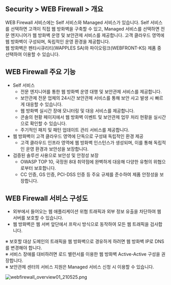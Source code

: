 ## Security > WEB Firewall > 개요

WEB Firewall 서비스에는 Self 서비스와 Managed 서비스가 있습니다. 
Self 서비스를 선택하면 고객이 직접 웹 방화벽을 구축할 수 있고, Managed 서비스를 선택하면 전문 엔지니어가 웹 방화벽 운영 및 보안관제 서비스를 제공합니다. 
고객 클라우드 영역에 웹 방화벽이 구성되며, 독립적인 운영 환경을 제공합니다.
<BR>
웹 방화벽은 펜타시큐리티(WAPPLES SA)와 파이오링크(WEBFRONT-KS) 제품 중 선택하여 이용할 수 있습니다.

## WEB Firewall 주요 기능

* Self 서비스
    * 전문 엔지니어를 통한 웹 방화벽 운영 대행 및 보안관제 서비스를 제공합니다.
    * 보안관제 전문 업체의 24시간 보안관제 서비스를 통해 보안 사고 발생 시 빠르게 대응할 수 있습니다.
    * 웹 방화벽 실시간 장애 모니터링 및 대응 서비스를 제공합니다.
    * 콘솔의 현황 페이지에서 웹 방화벽 이벤트 및 보안관제 업무 처리 현황을 실시간으로 확인할 수 있습니다.
    * 주기적인 패치 및 패턴 업데이트 관리 서비스를 제공합니다.
* 웹 방화벽이 고객 클라우드 영역에 단독으로 구성돼 독립적인 환경 제공
    * 고객 클라우드 인프라 영역에 웹 방화벽 인스턴스가 생성되며, 이를 통해 독립적인 운영 환경과 보안성을 보장합니다.
* 검증된 솔루션 사용으로 보안성 및 안정성 보장
    * OWASP TOP 10, 국정원 8대 취약점에 완벽하게 대응해 다양한 유형의 위협으로부터 보호합니다.
    * CC 인증, GS 인증, PCI-DSS 인증 등 주요 규제를 준수하여 제품 안정성을 보장합니다.

## WEB Firewall 서비스 구성도

* 외부에서 들어오는 웹 애플리케이션 위협 트래픽과 외부 정보 유출을 차단하여 웹 서버를 보호할 수 있습니다.
* 웹 방화벽은 웹 서버 앞단에서 프락시 방식으로 동작하여 모든 웹 트래픽을 검사합니다.

※ 보호할 대상 도메인의 트래픽을 웹 방화벽으로 경유하게 하려면 웹 방화벽 IP로 DNS를 변경해야 합니다. <BR>
※ 서비스 장애를 대비하려면 로드 밸런서를 이용한 웹 방화벽 Active-Active 구성을 권장합니다. <BR>
※ 보안관제 센터의 서비스 지원은 Managed 서비스 신청 시 이용할 수 있습니다.

![webfirewall_overview01_210525.png](https://static.toastoven.net/prod_web_firewall/webfirewall_overview01_210525.png)
